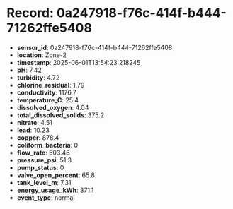 # Record: 0a247918-f76c-414f-b444-71262ffe5408

- **sensor_id**: 0a247918-f76c-414f-b444-71262ffe5408
- **location**: Zone-2
- **timestamp**: 2025-06-01T13:54:23.218245
- **pH**: 7.42
- **turbidity**: 4.72
- **chlorine_residual**: 1.79
- **conductivity**: 1176.7
- **temperature_C**: 25.4
- **dissolved_oxygen**: 4.04
- **total_dissolved_solids**: 375.2
- **nitrate**: 4.51
- **lead**: 10.23
- **copper**: 878.4
- **coliform_bacteria**: 0
- **flow_rate**: 503.46
- **pressure_psi**: 51.3
- **pump_status**: 0
- **valve_open_percent**: 65.8
- **tank_level_m**: 7.31
- **energy_usage_kWh**: 371.1
- **event_type**: normal